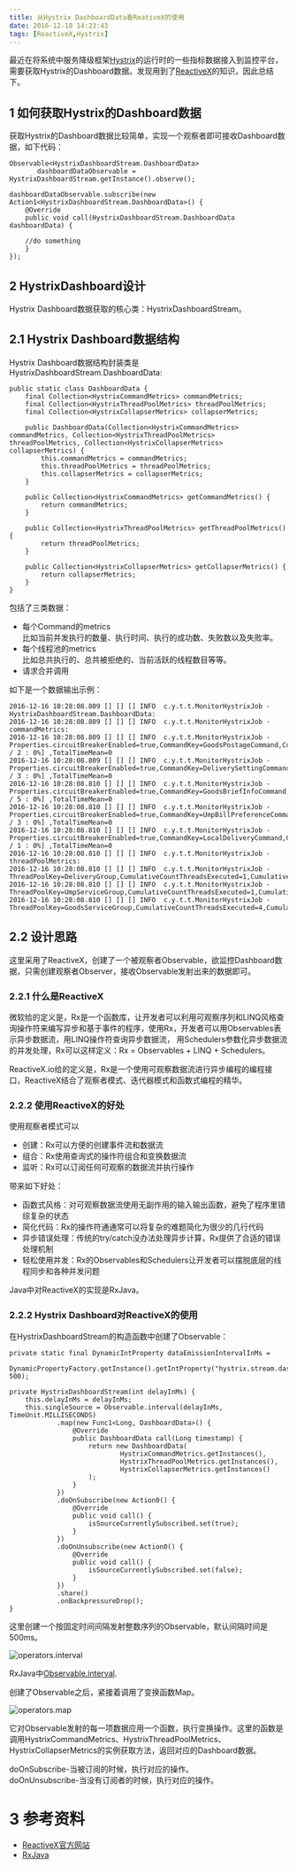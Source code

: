 ```yaml
---
title: 从Hystrix DashboardData看ReativeX的使用
date: 2016-12-18 14:23:43
tags: [ReactiveX,Hystrix]
---
```


最近在将系统中服务降级框架[Hystrix](https://github.com/Netflix/Hystrix)的运行时的一些指标数据接入到监控平台，需要获取Hystrix的Dashboard数据。发现用到了[ReactiveX](http://reactivex.io/)的知识，因此总结下。

## 1 如何获取Hystrix的Dashboard数据  
获取Hystrix的Dashboard数据比较简单，实现一个观察者即可接收Dashboard数据，如下代码：

```
Observable<HystrixDashboardStream.DashboardData> 
       dashboardDataObservable = HystrixDashboardStream.getInstance().observe();
   
dashboardDataObservable.subscribe(new Action1<HystrixDashboardStream.DashboardData>() {
	@Override
	public void call(HystrixDashboardStream.DashboardData dashboardData) {
	
	//do something
	}
});
```

## 2 HystrixDashboard设计 

<!-- more -->

Hystrix Dashboard数据获取的核心类：HystrixDashboardStream。

## 2.1 Hystrix Dashboard数据结构  
Hystrix Dashboard数据结构封装类是HystrixDashboardStream.DashboardData:  

```
public static class DashboardData {
    final Collection<HystrixCommandMetrics> commandMetrics;
    final Collection<HystrixThreadPoolMetrics> threadPoolMetrics;
    final Collection<HystrixCollapserMetrics> collapserMetrics;

    public DashboardData(Collection<HystrixCommandMetrics> commandMetrics, Collection<HystrixThreadPoolMetrics> threadPoolMetrics, Collection<HystrixCollapserMetrics> collapserMetrics) {
        this.commandMetrics = commandMetrics;
        this.threadPoolMetrics = threadPoolMetrics;
        this.collapserMetrics = collapserMetrics;
    }

    public Collection<HystrixCommandMetrics> getCommandMetrics() {
        return commandMetrics;
    }

    public Collection<HystrixThreadPoolMetrics> getThreadPoolMetrics() {
        return threadPoolMetrics;
    }

    public Collection<HystrixCollapserMetrics> getCollapserMetrics() {
        return collapserMetrics;
    }
}
```

包括了三类数据： 

- 每个Command的metrics  
比如当前并发执行的数量、执行时间、执行的成功数、失败数以及失败率。
- 每个线程池的metrics  
比如总共执行的、总共被拒绝的、当前活跃的线程数目等等。
- 请求合并调用

如下是一个数据输出示例：

```
2016-12-16 10:28:08.809 [] [] [] INFO  c.y.t.t.MonitorHystrixJob - HystrixDashboardStream.DashboardData:
2016-12-16 10:28:08.809 [] [] [] INFO  c.y.t.t.MonitorHystrixJob - commandMetrics:
2016-12-16 10:28:08.809 [] [] [] INFO  c.y.t.t.MonitorHystrixJob - Properties.circuitBreakerEnabled=true,CommandKey=GoodsPostageCommand,CurrentConcurrentExecutionCount=0,ExecutionTimeMean=0,HealthCounts=HealthCounts[0 / 2 : 0%] ,TotalTimeMean=0
2016-12-16 10:28:08.809 [] [] [] INFO  c.y.t.t.MonitorHystrixJob - Properties.circuitBreakerEnabled=true,CommandKey=DeliverySettingCommand,CurrentConcurrentExecutionCount=0,ExecutionTimeMean=0,HealthCounts=HealthCounts[0 / 3 : 0%] ,TotalTimeMean=0
2016-12-16 10:28:08.810 [] [] [] INFO  c.y.t.t.MonitorHystrixJob - Properties.circuitBreakerEnabled=true,CommandKey=GoodsBriefInfoCommand,CurrentConcurrentExecutionCount=0,ExecutionTimeMean=0,HealthCounts=HealthCounts[0 / 5 : 0%] ,TotalTimeMean=0
2016-12-16 10:28:08.810 [] [] [] INFO  c.y.t.t.MonitorHystrixJob - Properties.circuitBreakerEnabled=true,CommandKey=UmpBillPreferenceCommand,CurrentConcurrentExecutionCount=0,ExecutionTimeMean=0,HealthCounts=HealthCounts[0 / 3 : 0%] ,TotalTimeMean=0
2016-12-16 10:28:08.810 [] [] [] INFO  c.y.t.t.MonitorHystrixJob - Properties.circuitBreakerEnabled=true,CommandKey=LocalDeliveryCommand,CurrentConcurrentExecutionCount=0,ExecutionTimeMean=0,HealthCounts=HealthCounts[0 / 1 : 0%] ,TotalTimeMean=0
2016-12-16 10:28:08.810 [] [] [] INFO  c.y.t.t.MonitorHystrixJob - threadPoolMetrics:
2016-12-16 10:28:08.810 [] [] [] INFO  c.y.t.t.MonitorHystrixJob - ThreadPoolKey=DeliveryGroup,CumulativeCountThreadsExecuted=1,CumulativeCountThreadsRejected=0,CurrentActiveCount=0,CurrentCompletedTaskCount=4,CurrentCorePoolSize=15,CurrentPoolSize=4,CurrentQueueSize=0,CurrentTaskCount=4
2016-12-16 10:28:08.810 [] [] [] INFO  c.y.t.t.MonitorHystrixJob - ThreadPoolKey=UmpServiceGroup,CumulativeCountThreadsExecuted=1,CumulativeCountThreadsRejected=0,CurrentActiveCount=0,CurrentCompletedTaskCount=3,CurrentCorePoolSize=15,CurrentPoolSize=3,CurrentQueueSize=0,CurrentTaskCount=3
2016-12-16 10:28:08.810 [] [] [] INFO  c.y.t.t.MonitorHystrixJob - ThreadPoolKey=GoodsServiceGroup,CumulativeCountThreadsExecuted=4,CumulativeCountThreadsRejected=0,CurrentActiveCount=0,CurrentCompletedTaskCount=7,CurrentCorePoolSize=15,CurrentPoolSize=7,CurrentQueueSize=0,CurrentTaskCount=7
```

## 2.2 设计思路  
这里采用了ReactiveX，创建了一个被观察者Observable，欲监控Dashboard数据，只需创建观察者Observer，接收Observable发射出来的数据即可。  

### 2.2.1 什么是ReactiveX  
微软给的定义是，Rx是一个函数库，让开发者可以利用可观察序列和LINQ风格查询操作符来编写异步和基于事件的程序，使用Rx，开发者可以用Observables表示异步数据流，用LINQ操作符查询异步数据流， 用Schedulers参数化异步数据流的并发处理，Rx可以这样定义：Rx = Observables + LINQ + Schedulers。

ReactiveX.io给的定义是，Rx是一个使用可观察数据流进行异步编程的编程接口，ReactiveX结合了观察者模式、迭代器模式和函数式编程的精华。

### 2.2.2 使用ReactiveX的好处  
使用观察者模式可以  

- 创建：Rx可以方便的创建事件流和数据流  
- 组合：Rx使用查询式的操作符组合和变换数据流  
- 监听：Rx可以订阅任何可观察的数据流并执行操作  

带来如下好处：  

- 函数式风格：对可观察数据流使用无副作用的输入输出函数，避免了程序里错综复杂的状态
- 简化代码：Rx的操作符通通常可以将复杂的难题简化为很少的几行代码
- 异步错误处理：传统的try/catch没办法处理异步计算，Rx提供了合适的错误处理机制
- 轻松使用并发：Rx的Observables和Schedulers让开发者可以摆脱底层的线程同步和各种并发问题

Java中对ReactiveX的实现是RxJava。

### 2.2.2 Hystrix Dashboard对ReactiveX的使用
在HystrixDashboardStream的构造函数中创建了Observable：

```
private static final DynamicIntProperty dataEmissionIntervalInMs =
            DynamicPropertyFactory.getInstance().getIntProperty("hystrix.stream.dashboard.intervalInMilliseconds", 500);

private HystrixDashboardStream(int delayInMs) {
    this.delayInMs = delayInMs;
    this.singleSource = Observable.interval(delayInMs, TimeUnit.MILLISECONDS)
            .map(new Func1<Long, DashboardData>() {
                @Override
                public DashboardData call(Long timestamp) {
                    return new DashboardData(
                            HystrixCommandMetrics.getInstances(),
                            HystrixThreadPoolMetrics.getInstances(),
                            HystrixCollapserMetrics.getInstances()
                    );
                }
            })
            .doOnSubscribe(new Action0() {
                @Override
                public void call() {
                    isSourceCurrentlySubscribed.set(true);
                }
            })
            .doOnUnsubscribe(new Action0() {
                @Override
                public void call() {
                    isSourceCurrentlySubscribed.set(false);
                }
            })
            .share()
            .onBackpressureDrop();
}
```

这里创建一个按固定时间间隔发射整数序列的Observable，默认间隔时间是500ms。

![operators.interval](https://mcxiaoke.gitbooks.io/rxdocs/content/images/operators/interval.png)

RxJava中[Observable.interval](http://reactivex.io/RxJava/javadoc/rx/Observable.html#interval(long,%20java.util.concurrent.TimeUnit)).

创建了Observable之后，紧接着调用了变换函数Map。  

![operators.map](https://mcxiaoke.gitbooks.io/rxdocs/content/images/operators/map.png)

它对Observable发射的每一项数据应用一个函数，执行变换操作。这里的函数是调用HystrixCommandMetrics、HystrixThreadPoolMetrics、HystrixCollapserMetrics的实例获取方法，返回对应的Dashboard数据。

doOnSubscribe-当被订阅的时候，执行对应的操作。  
doOnUnsubscribe-当没有订阅者的时候，执行对应的操作。

# 3 参考资料  
- [ReactiveX官方网站](http://reactivex.io/)
- [RxJava](https://github.com/ReactiveX/RxJava)
